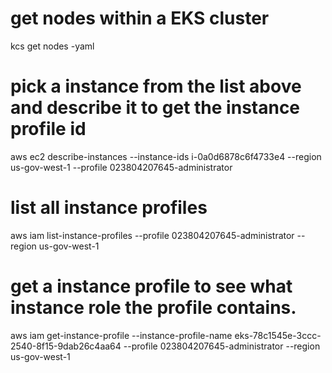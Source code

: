 # get nodes within a EKS cluster
kcs get nodes -yaml

# pick a instance from the list above and describe it to get the instance profile id 
aws ec2 describe-instances --instance-ids i-0a0d6878c6f4733e4 --region us-gov-west-1 --profile 023804207645-administrator

# list all instance profiles
aws iam list-instance-profiles --profile 023804207645-administrator --region us-gov-west-1

# get a instance profile to see what instance role the profile contains.
aws iam get-instance-profile --instance-profile-name eks-78c1545e-3ccc-2540-8f15-9dab26c4aa64 --profile 023804207645-administrator --region us-gov-west-1
